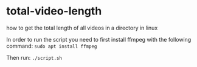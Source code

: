 # total-video-length
how to get the total length of all videos in a directory in linux


In order to run the script you need to first install ffmpeg with the following command:
  `sudo apt install ffmpeg`
  
 Then run:
  `./script.sh`
